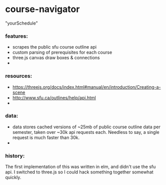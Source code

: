 # course-navigator
 "yourSchedule"

### features:
- scrapes the public sfu course outline api
- custom parsing of prerequisites for each course
- three.js canvas draw boxes & connections
-

### resources:
- https://threejs.org/docs/index.html#manual/en/introduction/Creating-a-scene
- http://www.sfu.ca/outlines/help/api.html
-

### data:
- data stores cached versions of ~25mb of public course outline data per semester, taken over ~30k api requests each. Needless to say, a single request is much faster than 30k.
-

### history:
 The first implementation of this was written in elm, and didn't use the sfu api. I switched to three.js so I could hack something together somewhat quickly.
